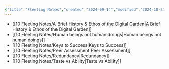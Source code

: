 ```yaml
---
{"title":"Fleeting Notes","created":"2024-09-14","modified":"2024-10-21","dg-publish":true,"dg-permalink":"fleeting-notes","dg-hide-backlinks":true,"permalink":"/fleeting-notes/","dgPassFrontmatter":true,"updated":"2024-10-21"}
---
```




- [[10 Fleeting Notes/A Brief History & Ethos of the Digital Garden\|A Brief History & Ethos of the Digital Garden]]
- [[10 Fleeting Notes/Human beings not human doings\|Human beings not human doings]]
- [[10 Fleeting Notes/Keys to Success\|Keys to Success]]
- [[10 Fleeting Notes/Peer Assessment\|Peer Assessment]]
- [[10 Fleeting Notes/Redundancy\|Redundancy]]
- [[10 Fleeting Notes/Taste vs Ability\|Taste vs Ability]]


